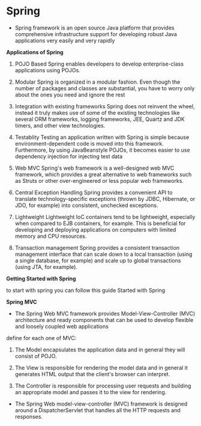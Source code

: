 # Spring



* Spring framework is an open source Java platform that provides comprehensive infrastructure support for developing robust Java applications very easily and very rapidly

**Applications of Spring**

1. POJO Based
Spring enables developers to develop enterprise-class applications using POJOs.

2. Modular
Spring is organized in a modular fashion. Even though the number of packages and classes are substantial, you have to worry only about the ones you need and ignore the rest

3. Integration with existing frameworks
Spring does not reinvent the wheel, instead it truly makes use of some of the existing technologies like several ORM frameworks, logging frameworks, JEE, Quartz and JDK timers, and other view technologies.

4. Testablity
Testing an application written with Spring is simple because environment-dependent code is moved into this framework. Furthermore, by using JavaBeanstyle POJOs, it becomes easier to use dependency injection for injecting test data

5. Web MVC
Spring's web framework is a well-designed web MVC framework, which provides a great alternative to web frameworks such as Struts or other over-engineered or less popular web frameworks.

6. Central Exception Handling
Spring provides a convenient API to translate technology-specific exceptions (thrown by JDBC, Hibernate, or JDO, for example) into consistent, unchecked exceptions.

7. Lightweight
Lightweight IoC containers tend to be lightweight, especially when compared to EJB containers, for example. This is beneficial for developing and deploying applications on computers with limited memory and CPU resources.

8. Transaction management
Spring provides a consistent transaction management interface that can scale down to a local transaction (using a single database, for example) and scale up to global transactions (using JTA, for example).

**Getting Started with Spring**

to start with spring you can follow this guide Started with Spring

**Spring MVC**



* The Spring Web MVC framework provides Model-View-Controller (MVC) architecture and ready components that can be used to develop flexible and loosely coupled web applications


define for each one of MVC:


1. The Model encapsulates the application data and in general they will consist of POJO.

2. The View is responsible for rendering the model data and in general it generates HTML output that the client's browser can interpret.

3. The Controller is responsible for processing user requests and building an appropriate model and passes it to the view for rendering.

- The Spring Web model-view-controller (MVC) framework is designed around a DispatcherServlet that handles all the HTTP requests and responses.
